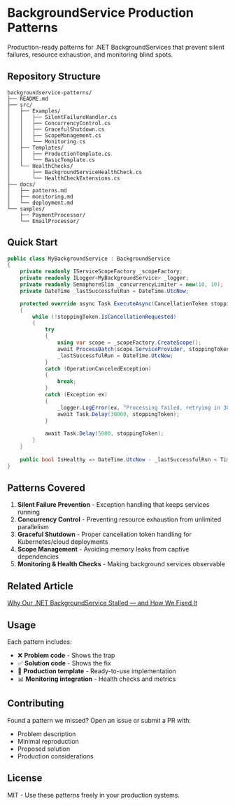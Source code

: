 # BackgroundService Production Patterns

Production-ready patterns for .NET BackgroundServices that prevent silent failures, resource exhaustion, and monitoring blind spots.

## Repository Structure

```
backgroundservice-patterns/
├── README.md
├── src/
│   ├── Examples/
│   │   ├── SilentFailureHandler.cs
│   │   ├── ConcurrencyControl.cs
│   │   ├── GracefulShutdown.cs
│   │   ├── ScopeManagement.cs
│   │   └── Monitoring.cs
│   ├── Templates/
│   │   ├── ProductionTemplate.cs
│   │   └── BasicTemplate.cs
│   └── HealthChecks/
│       ├── BackgroundServiceHealthCheck.cs
│       └── HealthCheckExtensions.cs
├── docs/
│   ├── patterns.md
│   ├── monitoring.md
│   └── deployment.md
└── samples/
    ├── PaymentProcessor/
    └── EmailProcessor/
```

## Quick Start

```csharp
public class MyBackgroundService : BackgroundService
{
    private readonly IServiceScopeFactory _scopeFactory;
    private readonly ILogger<MyBackgroundService> _logger;
    private readonly SemaphoreSlim _concurrencyLimiter = new(10, 10);
    private DateTime _lastSuccessfulRun = DateTime.UtcNow;

    protected override async Task ExecuteAsync(CancellationToken stoppingToken)
    {
        while (!stoppingToken.IsCancellationRequested)
        {
            try
            {
                using var scope = _scopeFactory.CreateScope();
                await ProcessBatch(scope.ServiceProvider, stoppingToken);
                _lastSuccessfulRun = DateTime.UtcNow;
            }
            catch (OperationCanceledException)
            {
                break;
            }
            catch (Exception ex)
            {
                _logger.LogError(ex, "Processing failed, retrying in 30s");
                await Task.Delay(30000, stoppingToken);
            }
            
            await Task.Delay(5000, stoppingToken);
        }
    }
    
    public bool IsHealthy => DateTime.UtcNow - _lastSuccessfulRun < TimeSpan.FromMinutes(10);
}
```

## Patterns Covered

1. **Silent Failure Prevention** - Exception handling that keeps services running
2. **Concurrency Control** - Preventing resource exhaustion from unlimited parallelism  
3. **Graceful Shutdown** - Proper cancellation token handling for Kubernetes/cloud deployments
4. **Scope Management** - Avoiding memory leaks from captive dependencies
5. **Monitoring & Health Checks** - Making background services observable

## Related Article

[Why Our .NET BackgroundService Stalled — and How We Fixed It](https://medium.com/your-article-link)

## Usage

Each pattern includes:
- ❌ **Problem code** - Shows the trap
- ✅ **Solution code** - Shows the fix  
- 🔧 **Production template** - Ready-to-use implementation
- 📊 **Monitoring integration** - Health checks and metrics

## Contributing

Found a pattern we missed? Open an issue or submit a PR with:
- Problem description
- Minimal reproduction
- Proposed solution
- Production considerations

## License

MIT - Use these patterns freely in your production systems.
